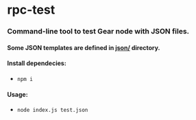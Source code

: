 # rpc-test
### Command-line tool to test Gear node with JSON files.

#### Some JSON templates are defined in [json/](https://github.com/gear-tech/test-gear/tree/master/json "json/") directory.

#### Install dependecies:
- `npm i`

#### Usage:
- `node index.js test.json`
